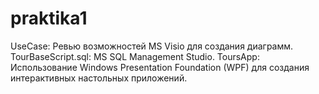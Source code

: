 # praktika1

UseCase: Ревью возможностей MS Visio для создания диаграмм.
TourBaseScript.sql: MS SQL Management Studio.
ToursApp: Использование Windows Presentation Foundation (WPF) для создания интерактивных настольных приложений.
